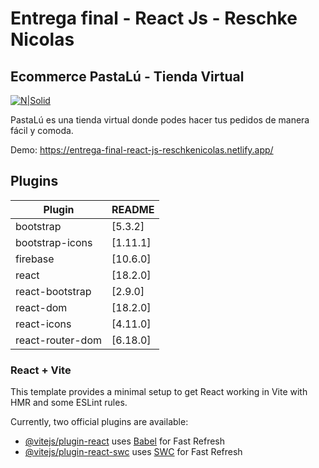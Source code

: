 # Entrega final - React Js - Reschke Nicolas

## Ecommerce PastaLú - Tienda Virtual

[![N|Solid](https://www.48hourslogo.com/48hourslogo_data/2018/06/22/74312_1529625820.jpg)](https://nicolasreschke-cv-online.netlify.app/)

PastaLú es una tienda virtual donde podes hacer tus pedidos de manera fácil y comoda.

Demo: https://entrega-final-react-js-reschkenicolas.netlify.app/

## Plugins

| Plugin | README |
| ------ | ------ |
| bootstrap | [5.3.2] |
| bootstrap-icons | [1.11.1] |
| firebase | [10.6.0] |
| react | [18.2.0] |
| react-bootstrap | [2.9.0] |
| react-dom | [18.2.0] |
| react-icons | [4.11.0] |
| react-router-dom | [6.18.0] |






### React + Vite

This template provides a minimal setup to get React working in Vite with HMR and some ESLint rules.

Currently, two official plugins are available:

- [@vitejs/plugin-react](https://github.com/vitejs/vite-plugin-react/blob/main/packages/plugin-react/README.md) uses [Babel](https://babeljs.io/) for Fast Refresh
- [@vitejs/plugin-react-swc](https://github.com/vitejs/vite-plugin-react-swc) uses [SWC](https://swc.rs/) for Fast Refresh
